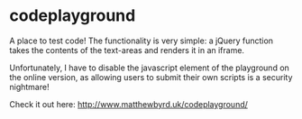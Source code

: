 # codeplayground
A place to test code! The functionality is very simple: a jQuery function takes the contents of the text-areas and renders it in an iframe.

Unfortunately, I have to disable the javascript element of the playground on the online version, as allowing users to submit their own scripts is a security nightmare!

Check it out here: http://www.matthewbyrd.uk/codeplayground/
